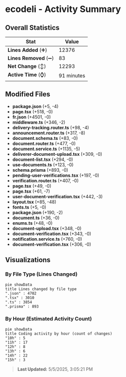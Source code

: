 # ecodeli - Activity Summary 

## Overall Statistics

| Stat                   | Value                                                             |
| ---------------------- | ----------------------------------------------------------------- |
| **Lines Added** (➕)   | 12376                                          |
| **Lines Removed** (➖) | 83                                        |
| **Net Change** (↕)    | 12293                |
| **Active Time** (⌚)   | 91 minutes |


## Modified Files
- **package.json** (+5, -4)
- **page.tsx** (+518, -0)
- **fr.json** (+4501, -0)
- **middleware.ts** (+346, -2)
- **delivery-tracking.router.ts** (+98, -4)
- **announcement.router.ts** (+317, -8)
- **document.schema.ts** (+83, -0)
- **document.router.ts** (+477, -0)
- **document.service.ts** (+1135, -5)
- **deliverer-document-upload.tsx** (+309, -0)
- **document-list.tsx** (+294, -0)
- **use-documents.ts** (+123, -0)
- **schema.prisma** (+893, -0)
- **pending-user-verifications.tsx** (+197, -0)
- **verification.router.ts** (+407, -0)
- **page.tsx** (+49, -0)
- **page.tsx** (+61, -7)
- **user-document-verification.tsx** (+442, -3)
- **layout.tsx** (+85, -48)
- **fonts.ts** (+5, -0)
- **package.json** (+190, -2)
- **document.ts** (+36, -0)
- **enums.ts** (+48, -0)
- **document-upload.tsx** (+348, -0)
- **document-verification.tsx** (+343, -0)
- **notification.service.ts** (+760, -0)
- **document-verification.tsx** (+306, -0)

## Visualizations

### By File Type (Lines Changed)

```mermaid
pie showData
title Lines changed by file type
".json" : 4702
".tsx" : 3010
".ts" : 3854
".prisma" : 893
```

### By Hour (Estimated Activity Count)

```mermaid
pie showData
title Coding activity by hour (count of changes)
"10h" : 5
"11h" : 17
"12h" : 8
"13h" : 6
"14h" : 22
"15h" : 3
```


> **Last Updated:** 5/5/2025, 3:05:21 PM